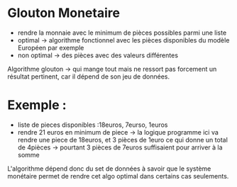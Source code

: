 # Glouton Monetaire
- rendre la monnaie avec le minimum de pièces possibles parmi une liste
- optimal -> algorithme fonctionnel avec les pièces disponibles du modèle Européen par exemple
- non optimal -> des pièces avec des valeurs différentes

Algorithme glouton -> qui mange tout mais ne ressort pas forcement un résultat pertinent, car il dépend de son jeu de données.

# Exemple : 
- liste de pieces disponibles :18euros, 7eurso, 1euros
- rendre 21 euros en minimum de piece
-> la logique programme ici va rendre une piece de 18euros, et 3 pièces de 1euro ce qui donne un total de 4pièces
-> pourtant 3 pièces de 7euros suffisaient pour arriver à la somme

L'algorithme dépend donc du set de données à savoir que le système monétaire permet de rendre cet algo optimal dans certains cas seulements.
